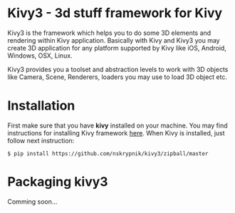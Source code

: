 # Kivy3 - 3d stuff framework for Kivy

Kivy3 is the framework which helps you to do some 3D elements and rendering within Kivy application. Basically with Kivy and Kivy3 you may create 3D application for any platform supported by Kivy like iOS, Android, Windows, OSX, Linux.

Kivy3 provides you a toolset and abstraction levels to work with 3D objects like Camera, Scene, Renderers, loaders you may use to load 3D object etc.

# Installation

First make sure that you have **kivy** installed on your machine. You may find instructions for installing Kivy framework [here](https://kivy.org/docs/installation/installation.html). When Kivy is installed, just follow next instruction:

```
$ pip install https://github.com/nskrypnik/kivy3/zipball/master
```

# Packaging kivy3

Comming soon...

